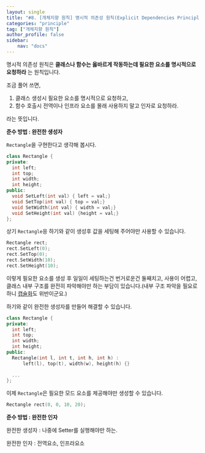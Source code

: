 ```yaml
---
layout: single
title: "#8. [개체지향 원칙] 명시적 의존성 원칙(Explicit Dependencies Principle)(작성중)"
categories: "principle"
tag: ["개체지향 원칙"]
author_profile: false
sidebar: 
    nav: "docs"
---
```


명시적 의존성 원칙은 **클래스나 함수는 옳바르게 작동하는데 필요한 요소를 명시적으로 요청하라** 는 원칙입니다.

조금 풀어 쓰면,

1. 클래스 생성시 필요한 요소를 명시적으로 요청하고,
2. 함수 호출시 전역이나 인프라 요소를 몰래 사용하지 말고 인자로 요청하라.

라는 뜻입니다.

**준수 방법 : 완전한 생성자**

`Rectangle`을 구현한다고 생각해 봅시다.

```cpp
class Rectangle {
private:
  int left;
  int top;
  int width;
  int height;
public:
  void SetLeft(int val) { left = val;}
  void SetTop(int val) { top = val;}
  void SetWidth(int val) { width = val;}
  void SetHeight(int val) {height = val;}
};
```

상기 `Rectangle`응 하기와 같이 생성후 값을 세팅해 주어야만 사용할 수 있습니다.

```cpp
Rectangle rect;
rect.SetLeft(0);
rect.SetTop(0);
rect.SetWidth(10);
rect.SetHeight(10);
```

이렇게 필요한 요소를 생성 후 일일이 세팅하는건 번거로운건 둘째치고, 사용이 어렵고, 클래스 내부 구조를 완전히 파악해야만 하는 부담이 있습니다.(내부 구조 파악을 필요로 하니 [캡슐화](https://tango1202.github.io/principle/principle-encapsulation/)도 위반이군요.)

하기와 같이 완전한 생성자를 만들어 해결할 수 있습니다.

```cpp
class Rectangle {
private:
  int left;
  int top;
  int width;
  int height;
public:
  Rectangle(int l, int t, int h, int h) : 
      left(l), top(t), width(w), height(h) {}
  
  ...
};
```

이제 `Rectangle`은 필요한 모드 요소를 제공해야만 생성할 수 있습니다.

```cpp
Rectangle rect(0, 0, 10, 20);
```

**준수 방법 : 완전한 인자**

완전한 생성자 : 나중에 Setter를 실행해야만 하는.

완전한 인자 : 전역요소, 인프라요소
